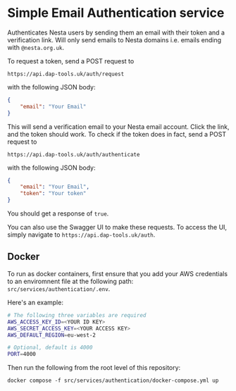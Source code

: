 # Simple Email Authentication service

Authenticates Nesta users by sending them an email with their token and a 
verification link. Will only send emails to Nesta domains i.e. emails ending
with `@nesta.org.uk`.

To request a token, send a POST request to

`https://api.dap-tools.uk/auth/request`

with the following JSON body:
```json
{
    "email": "Your Email"
}
```

This will send a verification email to your Nesta email account. Click the link,
and the token should work. To check if the token does in fact, send a POST
request to

`https://api.dap-tools.uk/auth/authenticate`

with the following JSON body:
```json
{
    "email": "Your Email",
    "token": "Your token"
}
```
You should get a response of `true`.


You can also use the Swagger UI to make these requests. To access the UI,
simply navigate to `https://api.dap-tools.uk/auth`. 

## Docker

To run as docker containers, first ensure that you add your AWS credentials
to an enviromnent file at the following path: `src/services/authentication/.env`.

Here's an example:

```bash
# The following three variables are required
AWS_ACCESS_KEY_ID=<YOUR ID KEY>
AWS_SECRET_ACCESS_KEY=<YOUR ACCESS KEY>
AWS_DEFAULT_REGION=eu-west-2

# Optional, default is 4000
PORT=4000
```

Then run the following from the root level of this repository:

`docker compose -f src/services/authentication/docker-compose.yml up`
